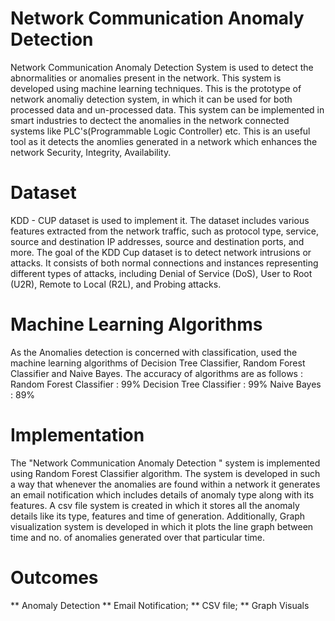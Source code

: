 # Network Communication Anomaly Detection

Network Communication Anomaly Detection System is used to detect the abnormalities or anomalies present in the network. This system is developed using machine learning techniques. This is the prototype of network anomaliy detection system, in which it can be used for both processed data and un-processed data.
This system can be implemented in smart industries to dectect the anomalies in the network connected systems like  PLC's(Programmable Logic Controller) etc. This is an useful tool as it detects the anomlies generated in a network which enhances the network Security, Integrity, Availability. 

# Dataset

KDD - CUP dataset is used to implement it. The dataset includes various features extracted from the network traffic, such as protocol type, service, source and 
destination IP addresses, source and destination ports, and more. The goal of the KDD Cup dataset is to detect network intrusions or attacks. It consists of both normal connections and 
instances representing different types of attacks, including Denial of Service (DoS), User to Root (U2R), Remote to Local (R2L), and Probing attacks.

# Machine Learning Algorithms

As the Anomalies detection is concerned with classification, used the machine learning algorithms of Decision Tree Classifier, Random Forest Classifier and Naive Bayes.
The accuracy of algorithms are as follows :
		Random Forest Classifier : 99%
		Decision Tree Classifier : 99%
		Naive Bayes		           : 89%

# Implementation

The "Network Communication Anomaly Detection " system is implemented using Random Forest Classifier algorithm. The system is developed in such a way that whenever
the anomalies are found within a network it generates an email notification which includes details of anomaly type along with its features. 
A csv file system is created in which it stores all the anomaly details like its type, features and time of generation. Additionally, Graph visualization system is developed in which it plots the line graph between time and no. of anomalies generated over that particular time.

# Outcomes

** Anomaly Detection
** Email Notification;
** CSV file;
** Graph Visuals
